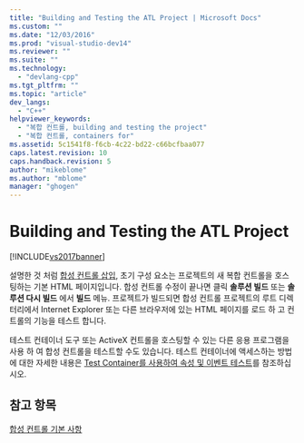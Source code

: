 ```yaml
---
title: "Building and Testing the ATL Project | Microsoft Docs"
ms.custom: ""
ms.date: "12/03/2016"
ms.prod: "visual-studio-dev14"
ms.reviewer: ""
ms.suite: ""
ms.technology: 
  - "devlang-cpp"
ms.tgt_pltfrm: ""
ms.topic: "article"
dev_langs: 
  - "C++"
helpviewer_keywords: 
  - "복합 컨트롤, building and testing the project"
  - "복합 컨트롤, containers for"
ms.assetid: 5c1541f8-f6cb-4c22-bd22-c66bcfbaa077
caps.latest.revision: 10
caps.handback.revision: 5
author: "mikeblome"
ms.author: "mblome"
manager: "ghogen"
---
```

# Building and Testing the ATL Project
[!INCLUDE[vs2017banner](../assembler/inline/includes/vs2017banner.md)]

설명한 것 처럼  [합성 컨트롤 삽입](../atl/inserting-a-composite-control.md), 초기 구성 요소는 프로젝트의 새 복합 컨트롤을 호스팅하는 기본 HTML 페이지입니다.  합성 컨트롤 수정이 끝나면 클릭  **솔루션 빌드** 또는  **솔루션 다시 빌드** 에서  **빌드** 메뉴.  프로젝트가 빌드되면 합성 컨트롤 프로젝트의 루트 디렉터리에서 Internet Explorer 또는 다른 브라우저에 있는 HTML 페이지를 로드 하 고 컨트롤의 기능을 테스트 합니다.  
  
 테스트 컨테이너 도구 또는 ActiveX 컨트롤을 호스팅할 수 있는 다른 응용 프로그램을 사용 하 여 합성 컨트롤을 테스트할 수도 있습니다.  테스트 컨테이너에 액세스하는 방법에 대한 자세한 내용은 [Test Container를 사용하여 속성 및 이벤트 테스트](../mfc/testing-properties-and-events-with-test-container.md)를 참조하십시오.  
  
## 참고 항목  
 [합성 컨트롤 기본 사항](../atl/atl-composite-control-fundamentals.md)